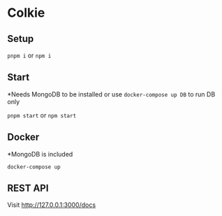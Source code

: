 # Colkie

## Setup

`pnpm i` or `npm i`

## Start

\*Needs MongoDB to be installed or use `docker-compose up DB` to run DB only

`pnpm start` or `npm start`

## Docker

\*MongoDB is included

`docker-compose up`

## REST API

Visit http://127.0.0.1:3000/docs
